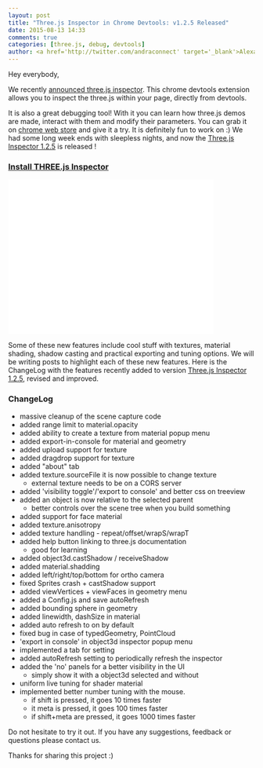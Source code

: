 ```yaml
---
layout: post
title: "Three.js Inspector in Chrome Devtools: v1.2.5 Released"
date: 2015-08-13 14:33
comments: true
categories: [three.js, debug, devtools]
author: <a href='http://twitter.com/andraconnect' target='_blank'>Alexandra Etienne</a> and <a href='http://twitter.com/jerome_etienne' target='_blank'>Jerome Etienne</a>
---
```



Hey everybody, 

We recently [announced three.js inspector](http://learningthreejs.com/blog/2015/07/30/three-dot-js-inspector-in-chrome-devtools/). This chrome devtools extension allows you to inspect the three.js within your page, directly from devtools.

It is also a great debugging tool! With it you can learn how three.js demos are made, interact with them and modify their parameters. You can grab it on [chrome web store](https://chrome.google.com/webstore/detail/threejs-inspector/dnhjfclbfhcbcdfpjaeacomhbdfjbebi) and give it a try. It is definitely fun to work on :) We had some long week ends with sleepless nights, and now the [Three.js Inspector 1.2.5](https://chrome.google.com/webstore/detail/threejs-inspector/dnhjfclbfhcbcdfpjaeacomhbdfjbebi) is released ! 

### [Install THREE.js Inspector](https://chrome.google.com/webstore/detail/threejs-inspector/dnhjfclbfhcbcdfpjaeacomhbdfjbebi)

<iframe width="420" height="315" src="//www.youtube.com/embed/q-c0i0nQn5M" frameborder="0" allowfullscreen></iframe>

<!-- more -->


Some of these new features include cool stuff with textures, material shading, shadow casting and practical exporting and tuning options. We will be writing posts to highlight each of these new features. Here is the ChangeLog with the features recently added to version [Three.js Inspector 1.2.5](https://chrome.google.com/webstore/detail/threejs-inspector/dnhjfclbfhcbcdfpjaeacomhbdfjbebi), revised and improved. 

### ChangeLog

* massive cleanup of the scene capture code
* added range limit to material.opacity
* added ability to create a texture from material popup menu
* added export-in-console for material and geometry
* added upload support for texture
* added dragdrop support for texture
* added "about" tab
* added texture.sourceFile it is now possible to change texture
  * external texture needs to be on a CORS server
* added 'visibility toggle'/'export to console' and better css on treeview
* added an object is now relative to the selected parent
  * better controls over the scene tree when you build something
* added support for face material
* added texture.anisotropy
* added texture handling - repeat/offset/wrapS/wrapT
* added help button linking to three.js documentation
  * good for learning
* added object3d.castShadow / receiveShadow
* added material.shadding
* added left/right/top/bottom for ortho camera
* fixed Sprites crash + castShadow support
* added viewVertices + viewFaces in geometry menu
* added a Config.js and save autoRefresh
* added bounding sphere in geometry
* added linewidth, dashSize in material
* added auto refresh to on by default
* fixed bug in case of typedGeometry, PointCloud
* 'export in console' in object3d inspector popup menu
* implemented a tab for setting
* added autoRefresh setting to periodically refresh the inspector
* added the 'no' panels for a better visibility in the UI
  * simply show it with a object3d selected and without
* uniform live tuning for shader material
* implemented better number tuning with the mouse. 
  * if shift is pressed, it goes 10 times faster
  * it meta is pressed, it goes 100 times faster
  * if shift+meta are pressed, it goes 1000 times faster

Do not hesitate to try it out. If you have any suggestions, feedback or questions please contact us. 

Thanks for sharing this project :) 
